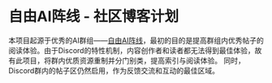 # 自由AI阵线 - 社区博客计划
本项目起源于优秀的AI群组——[自由AI阵线](https://discord.gg/5YXAeFSqPr)，最初的目的是提高群组内优秀帖子的阅读体验。由于Discord的特性机制，内容创作者和读者都无法得到最佳体验，故有此项目，将群内优质资源重制并分门别类，提高索引与阅读体验。
同时，Discord群内的帖子区仍然启用，作为反馈交流和互动的最佳区域。
